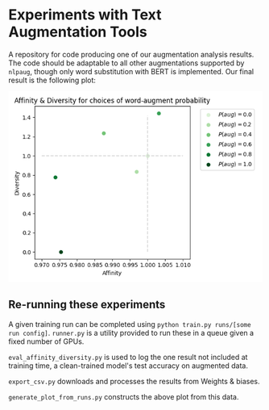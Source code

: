 # Experiments with Text Augmentation Tools

A repository for code producing one of our augmentation analysis results. The code should be adaptable to all 
other augmentations supported by `nlpaug`, though only word substitution with BERT is implemented. Our final result is
the following plot:

![Aff and Div vs. p_aug](./affinity_vs_diversity_bert_substitute.png)

## Re-running these experiments

A given training run can be completed using `python train.py runs/[some run config]`. `runner.py` is a utility 
provided to run these in a queue given a fixed number of GPUs. 

`eval_affinity_diversity.py` is used to log the one result not included at training time, a clean-trained model's test
accuracy on augmented data. 

`export_csv.py` downloads and processes the results from Weights & biases.

`generate_plot_from_runs.py` constructs the above plot from this data.

